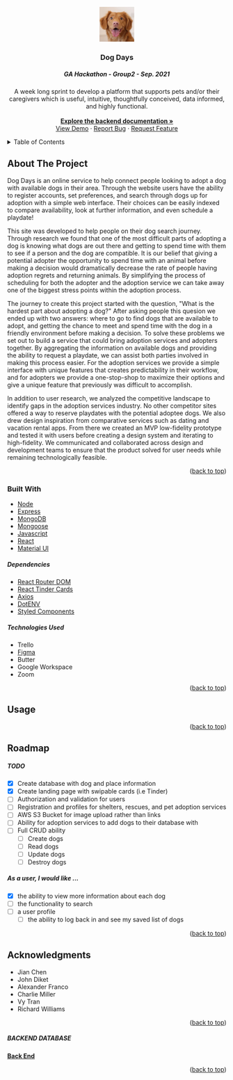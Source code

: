 <div id="top"></div>

<!-- PROJECT LOGO -->
<br />
<div align="center">
  <a href="https://github.com/alexfranco12/hackathon-group2-sep2021-frontend">
    <img src="./src/images/example.jpeg" alt="Logo" width="80" height="80">
  </a>

<h3 align="center">Dog Days</h3>
<h5 align="center">GA Hackathon - Group2 - Sep. 2021</h5>
  <p align="center">
    A week long sprint to develop a platform that supports pets and/or their caregivers which is useful, intuitive, thoughtfully conceived, data informed, and highly functional.
    <br />
    <br />
    <a href="https://github.com/jdiket/Hackathon-Group2-Sep2021-BackEnd"><strong>Explore the backend documentation »</strong></a>
    <br />
    <a href="https://github.com/alexfranco12/hackathon-group2-sep2021-frontend">View Demo</a>
    ·
    <a href="https://github.com/alexfranco12/hackathon-group2-sep2021-frontend/issues">Report Bug</a>
    ·
    <a href="https://github.com/alexfranco12/hackathon-group2-sep2021-frontend/issues">Request Feature</a>
  </p>
</div>

<!-- TABLE OF CONTENTS -->
<details>
  <summary>Table of Contents</summary>
  <ol>
    <li>
      <a href="#about-the-project">About The Project</a>
      <ul>
        <li><a href="#built-with">Built With</a></li>
      </ul>
    </li>
    <li><a href="#usage">Usage</a></li>
    <li><a href="#roadmap">Roadmap</a></li>
    <li><a href="#acknowledgments">Acknowledgments</a></li>
  </ol>
</details>

<!-- ABOUT THE PROJECT -->
## About The Project

Dog Days is an online service to help connect people looking to adopt a dog with available dogs in their area.  Through the website users have the ability to register accounts, set preferences, and search through dogs up for adoption with a simple web interface.  Their choices can be easily indexed to compare availability, look at further information, and even schedule a playdate!

This site was developed to help people on their dog search journey.  Through research we found that one of the most difficult parts of adopting a dog is knowing what dogs are out there and getting to spend time with them to see if a person and the dog are compatible.  It is our belief that giving a potential adopter the opportunity to spend time with an animal before making a decision would dramatically decrease the rate of people having adoption regrets and returning animals.  By simplifying the process of scheduling for both the adopter and the adoption service we can take away one of the biggest stress points within the adoption process.

The journey to create this project started with the question, "What is the hardest part about adopting a dog?"  After asking people this quesion we ended up with two answers: where to go to find dogs that are available to adopt, and getting the chance to meet and spend time with the dog in a friendly environment before making a decision.  To solve these problems we set out to build a service that could bring adoption services and adopters together.  By aggregating the information on available dogs and providing the ability to request a playdate, we can assist both parties involved in making this process easier.  For the adoption services we provide a simple interface with unique features that creates predictability in their workflow, and for adopters we provide a one-stop-shop to maximize their options and give a unique feature that previously was difficult to accomplish.

In addition to user research, we analyzed the competitive landscape to identify gaps in the adoption services industry. No other competitor sites offered a way to reserve playdates with the potential adoptee dogs. We also drew design inspiration from comparative services such as dating and vacation rental apps. From there we created an MVP low-fidelity prototype and tested it with users before creating a design system and iterating to high-fidelity. We communicated and collaborated across design and development teams to ensure that the product solved for user needs while remaining technologically feasible.

<p align="right">(<a href="#top">back to top</a>)</p>

### Built With
- [Node](https://nodejs.org/en/)
- [Express](https://expressjs.com/)
- [MongoDB](https://www.mongodb.com/)
- [Mongoose](https://mongoosejs.com/)
- [Javascript](https://www.javascript.com/)
- [React](https://reactjs.org/)
- [Material UI](https://mui.com/)

##### Dependencies
- [React Router DOM](https://v5.reactrouter.com/web/guides/quick-start)
- [React Tinder Cards](https://github.com/3DJakob/react-tinder-card-demo)
- [Axios](https://axios-http.com/)
- [DotENV](https://www.npmjs.com/package/dotenv)
- [Styled Components](https://styled-components.com/)

##### Technologies Used

- Trello
- [Figma](https://www.figma.com/proto/QUmsA9i0IXF7tPOMfxbjEq/Pet-Hackathon?node-id=416%3A2557[…]2C48%2C0.05&scaling=min-zoom&starting-point-node-id=385%3A2014)
- Butter
- Google Workspace
- Zoom

<p align="right">(<a href="#top">back to top</a>)</p>

<!-- USAGE EXAMPLES -->
## Usage

<p align="right">(<a href="#top">back to top</a>)</p>

<!-- ROADMAP -->
## Roadmap

##### TODO
- [x] Create database with dog and place information
- [x] Create landing page with swipable cards (i.e Tinder)
- [ ] Authorization and validation for users
- [ ] Registration and profiles for shelters, rescues, and pet adoption services
- [ ] AWS S3 Bucket for image upload rather than links
- [ ] Ability for adoption services to add dogs to their database with 
- [ ] Full CRUD ability
   - [ ] Create dogs
   - [ ] Read dogs
   - [ ] Update dogs
   - [ ] Destroy dogs

##### As a user, I would like ...
  - [x] the ability to view more information about each dog
  - [ ] the functionality to search
  - [ ] a user profile
    - [ ] the ability to log back in and see my saved list of dogs

<p align="right">(<a href="#top">back to top</a>)</p>

<!-- ACKNOWLEDGMENTS -->
## Acknowledgments
- Jian Chen
- John Diket
- Alexander Franco
- Charlie Miller
- Vy Tran
- Richard Williams

<p align="right">(<a href="#top">back to top</a>)</p>

##### BACKEND DATABASE
**[Back End](https://github.com/jdiket/Hackathon-Group2-Sep2021-BackEnd)**

<p align="right">(<a href="#top">back to top</a>)</p>